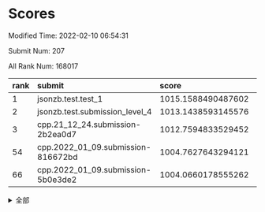 # Scores

Modified Time: 2022-02-10 06:54:31

Submit Num: 207

All Rank Num: 168017

| rank |               submit               |       score        |       sigma        | pk_num |
| :--- | :--------------------------------- | :----------------- | :----------------- | :----- |
| 1    | jsonzb.test.test_1                 | 1015.1588490487602 | 0.8462799411928684 | 3248   |
| 2    | jsonzb.test.submission_level_4     | 1013.1438593145576 | 0.7949053478282345 | 3244   |
| 3    | cpp.21_12_24.submission-2b2ea0d7   | 1012.7594833529452 | 0.791028617784827  | 3247   |
| 54   | cpp.2022_01_09.submission-816672bd | 1004.7627643294121 | 0.7266904138813578 | 3247   |
| 66   | cpp.2022_01_09.submission-5b0e3de2 | 1004.0660178555262 | 0.7127180950394169 | 3245   |


<details>
<summary>全部</summary>

| rank |                 submit                 |       score        |       sigma        | pk_num |
| :--- | :------------------------------------- | :----------------- | :----------------- | :----- |
| 1    | jsonzb.test.test_1                     | 1015.1588490487602 | 0.8462799411928684 | 3248   |
| 2    | jsonzb.test.submission_level_4         | 1013.1438593145576 | 0.7949053478282345 | 3244   |
| 3    | cpp.21_12_24.submission-2b2ea0d7       | 1012.7594833529452 | 0.791028617784827  | 3247   |
| 4    | gobigger.level_3.submission_level_3_34 | 1011.8835150914556 | 0.8182952224730204 | 3248   |
| 5    | gobigger.level_3.submission_level_3_8  | 1011.8596251155814 | 0.7631160658385229 | 3246   |
| 6    | gobigger.level_3.submission_level_3_36 | 1011.7657784018346 | 0.7789788321660847 | 3248   |
| 7    | gobigger.level_3.submission_level_3_10 | 1011.3041620266566 | 0.7680679359580759 | 3246   |
| 8    | gobigger.level_3.submission_level_3_7  | 1011.0035984483579 | 0.7831572066315875 | 3253   |
| 9    | gobigger.level_3.submission_level_3_12 | 1010.9397209323114 | 0.7680113828049213 | 3244   |
| 10   | gobigger.level_3.submission_level_3_17 | 1010.903825777305  | 0.758556239035215  | 3242   |
| 11   | gobigger.level_3.submission_level_3_22 | 1010.8938657330804 | 0.7823485798723999 | 3248   |
| 12   | gobigger.level_3.submission_level_3_42 | 1010.8795653349914 | 0.7670651089835065 | 3245   |
| 13   | gobigger.level_3.submission_level_3_26 | 1010.8702370849039 | 0.7827889648987042 | 3246   |
| 14   | gobigger.level_3.submission_level_3_46 | 1010.6802453735261 | 0.7644258211236585 | 3246   |
| 15   | gobigger.level_3.submission_level_3_31 | 1010.6483629360233 | 0.7507168482642039 | 3249   |
| 16   | gobigger.level_3.submission_level_3_30 | 1010.6470919276885 | 0.7681219353720847 | 3247   |
| 17   | gobigger.level_3.submission_level_3_35 | 1010.5899700715594 | 0.758994020293623  | 3244   |
| 18   | gobigger.level_3.submission_level_3_19 | 1010.5110100079557 | 0.7732380479889565 | 3245   |
| 19   | gobigger.level_3.submission_level_3_48 | 1010.4408101493357 | 0.7716273343229133 | 3246   |
| 20   | gobigger.level_3.submission_level_3_39 | 1010.4304297420722 | 0.7487841474219188 | 3249   |
| 21   | gobigger.level_3.submission_level_3_23 | 1010.3665812061384 | 0.7592840033071195 | 3249   |
| 22   | gobigger.level_3.submission_level_3_0  | 1010.2450376289387 | 0.7793967287787581 | 3250   |
| 23   | gobigger.level_3.submission_level_3_2  | 1010.0612348409624 | 0.7666483548254746 | 3240   |
| 24   | gobigger.level_3.submission_level_3_28 | 1010.0439291522733 | 0.7427953562662297 | 3248   |
| 25   | gobigger.level_3.submission_level_3_29 | 1010.0118996186723 | 0.7579726814323243 | 3251   |
| 26   | gobigger.level_3.submission_level_3_9  | 1010.010474037955  | 0.7585006804940669 | 3243   |
| 27   | gobigger.level_3.submission_level_3_41 | 1009.933645665714  | 0.7576205226434365 | 3251   |
| 28   | gobigger.level_3.submission_level_3_4  | 1009.9264609014044 | 0.7594014830790865 | 3246   |
| 29   | gobigger.level_3.submission_level_3_18 | 1009.9242775606826 | 0.7497477123147174 | 3247   |
| 30   | gobigger.level_3.submission_level_3_49 | 1009.9170004791627 | 0.7521403335933792 | 3251   |
| 31   | gobigger.level_3.submission_level_3_15 | 1009.8687558023158 | 0.7581330516652474 | 3247   |
| 32   | gobigger.level_3.submission_level_3_20 | 1009.8660692973046 | 0.7606802584546097 | 3243   |
| 33   | gobigger.level_3.submission_level_3_27 | 1009.7857787218306 | 0.7689605763444671 | 3246   |
| 34   | gobigger.level_3.submission_level_3_13 | 1009.7301145416862 | 0.7649243639737514 | 3250   |
| 35   | gobigger.level_3.submission_level_3_44 | 1009.6642034518229 | 0.7650180994036399 | 3246   |
| 36   | gobigger.level_3.submission_level_3_45 | 1009.6605855463633 | 0.7399988299091214 | 3247   |
| 37   | gobigger.level_3.submission_level_3_3  | 1009.6496233421321 | 0.7435121971684135 | 3245   |
| 38   | gobigger.level_3.submission_level_3_25 | 1009.5993166711653 | 0.7471312051389221 | 3247   |
| 39   | gobigger.level_3.submission_level_3_24 | 1009.5211637311495 | 0.7743420479199686 | 3249   |
| 40   | gobigger.level_3.submission_level_3_43 | 1009.381872462797  | 0.7528031007401798 | 3249   |
| 41   | gobigger.level_3.submission_level_3_11 | 1009.3776731063093 | 0.7564228366372554 | 3250   |
| 42   | gobigger.level_3.submission_level_3_5  | 1009.3636342901136 | 0.7695597018291358 | 3245   |
| 43   | gobigger.level_3.submission_level_3_32 | 1009.3209903689763 | 0.7500806067823375 | 3250   |
| 44   | gobigger.level_3.submission_level_3_40 | 1009.2771839549735 | 0.7482562964127557 | 3247   |
| 45   | gobigger.level_3.submission_level_3_38 | 1009.1474477870815 | 0.7486990181323038 | 3245   |
| 46   | gobigger.level_3.submission_level_3_1  | 1009.1230203318361 | 0.7578265434182863 | 3249   |
| 47   | gobigger.level_3.submission_level_3_37 | 1009.0385315248753 | 0.7453246718332612 | 3249   |
| 48   | gobigger.level_3.submission_level_3_47 | 1008.853983867222  | 0.7167562315952405 | 3244   |
| 49   | gobigger.level_3.submission_level_3_33 | 1008.6732240935112 | 0.7409786148118678 | 3247   |
| 50   | gobigger.level_3.submission_level_3_14 | 1008.6030929887698 | 0.7493432317888558 | 3246   |
| 51   | gobigger.level_3.submission_level_3_16 | 1008.2327772018202 | 0.7419855845007572 | 3245   |
| 52   | gobigger.level_3.submission_level_3_6  | 1008.1671049793548 | 0.7425068403628249 | 3243   |
| 53   | gobigger.level_3.submission_level_3_21 | 1007.976531624499  | 0.7493244574075999 | 3246   |
| 54   | cpp.2022_01_09.submission-816672bd     | 1004.7627643294121 | 0.7266904138813578 | 3247   |
| 55   | gobigger.level_1.submission_level_1_48 | 1004.7182433201303 | 0.7141360454372616 | 3243   |
| 56   | gobigger.level_1.submission_level_1_21 | 1004.7131822349771 | 0.717059992513789  | 3248   |
| 57   | gobigger.level_1.submission_level_1_41 | 1004.6374875729318 | 0.719977416392806  | 3249   |
| 58   | gobigger.level_1.submission_level_1_1  | 1004.5656905678258 | 0.7197233843988543 | 3243   |
| 59   | gobigger.level_1.submission_level_1_49 | 1004.5117665625287 | 0.7121596626131689 | 3244   |
| 60   | gobigger.level_1.submission_level_1_28 | 1004.5087932815179 | 0.7261690126910416 | 3254   |
| 61   | gobigger.level_1.submission_level_1_18 | 1004.4631629259447 | 0.7245204720454635 | 3245   |
| 62   | gobigger.level_1.submission_level_1_19 | 1004.4011667338934 | 0.7313153905652462 | 3247   |
| 63   | gobigger.level_1.submission_level_1_16 | 1004.2870158182201 | 0.7049943201491509 | 3252   |
| 64   | gobigger.level_1.submission_level_1_39 | 1004.2428567856944 | 0.721573235269215  | 3244   |
| 65   | gobigger.level_1.submission_level_1_26 | 1004.1371283565173 | 0.7194792942702756 | 3244   |
| 66   | cpp.2022_01_09.submission-5b0e3de2     | 1004.0660178555262 | 0.7127180950394169 | 3245   |
| 67   | gobigger.level_1.submission_level_1_10 | 1004.0099747539225 | 0.7229318032750869 | 3250   |
| 68   | gobigger.level_1.submission_level_1_23 | 1003.8829584211915 | 0.7221589800687843 | 3254   |
| 69   | gobigger.level_1.submission_level_1_20 | 1003.8592538162613 | 0.7185074762065351 | 3247   |
| 70   | gobigger.level_1.submission_level_1_11 | 1003.8391472194238 | 0.7115615397172815 | 3246   |
| 71   | gobigger.level_1.submission_level_1_33 | 1003.821601406728  | 0.7146497881694692 | 3248   |
| 72   | gobigger.level_1.submission_level_1_6  | 1003.7390090414306 | 0.7257533790114377 | 3248   |
| 73   | gobigger.level_1.submission_level_1_31 | 1003.6951371003184 | 0.7351371484072189 | 3245   |
| 74   | gobigger.level_1.submission_level_1_12 | 1003.6515549167121 | 0.7182432441155797 | 3249   |
| 75   | gobigger.level_1.submission_level_1_8  | 1003.5955789895281 | 0.7186675707840511 | 3245   |
| 76   | gobigger.level_1.submission_level_1_44 | 1003.5885446563011 | 0.7169759294838438 | 3246   |
| 77   | gobigger.level_1.submission_level_1_13 | 1003.5460256779567 | 0.7167567274995601 | 3246   |
| 78   | gobigger.level_1.submission_level_1_24 | 1003.4310662627432 | 0.7277433042227879 | 3243   |
| 79   | gobigger.level_1.submission_level_1_42 | 1003.3965271517264 | 0.7168314017696716 | 3251   |
| 80   | gobigger.level_1.submission_level_1_35 | 1003.3904512843264 | 0.7230841577772693 | 3251   |
| 81   | gobigger.level_1.submission_level_1_2  | 1003.333826575754  | 0.7080367500357356 | 3243   |
| 82   | gobigger.level_1.submission_level_1_3  | 1003.3149721711576 | 0.711732327752518  | 3250   |
| 83   | gobigger.level_1.submission_level_1_34 | 1003.2555932910376 | 0.724054190939228  | 3248   |
| 84   | gobigger.level_1.submission_level_1_27 | 1003.2229432595897 | 0.7279571292112359 | 3252   |
| 85   | gobigger.level_1.submission_level_1_17 | 1003.1867011405112 | 0.7202834790618088 | 3249   |
| 86   | gobigger.level_1.submission_level_1_5  | 1003.1725484799629 | 0.7180393390966803 | 3248   |
| 87   | gobigger.level_1.submission_level_1_38 | 1003.0871318568883 | 0.7182204829138938 | 3247   |
| 88   | gobigger.level_1.submission_level_1_14 | 1003.0329845585214 | 0.7145737801510447 | 3248   |
| 89   | gobigger.level_1.submission_level_1_4  | 1003.0193880840122 | 0.7205017457341155 | 3246   |
| 90   | gobigger.level_1.submission_level_1_37 | 1002.9168682649415 | 0.7021813654531824 | 3247   |
| 91   | gobigger.level_1.submission_level_1_40 | 1002.9092563945643 | 0.7321581345065754 | 3246   |
| 92   | gobigger.level_1.submission_level_1_7  | 1002.865516085696  | 0.7099219774123144 | 3247   |
| 93   | gobigger.level_1.submission_level_1_43 | 1002.7893223684085 | 0.7238609121534726 | 3246   |
| 94   | gobigger.level_1.submission_level_1_15 | 1002.6459950183648 | 0.7175013707962089 | 3247   |
| 95   | gobigger.level_1.submission_level_1_29 | 1002.6377009881619 | 0.7138286432387385 | 3244   |
| 96   | gobigger.level_1.submission_level_1_32 | 1002.5144580178563 | 0.717530433340935  | 3247   |
| 97   | gobigger.level_1.submission_level_1_46 | 1002.4309504952342 | 0.7156634881925733 | 3248   |
| 98   | gobigger.level_1.submission_level_1_9  | 1002.3527900004791 | 0.7125537087239209 | 3249   |
| 99   | gobigger.level_1.submission_level_1_45 | 1002.330313501967  | 0.7068454803681815 | 3245   |
| 100  | gobigger.level_1.submission_level_1_0  | 1002.2783866862463 | 0.703657902133074  | 3245   |
| 101  | gobigger.level_1.submission_level_1_36 | 1002.2668060203792 | 0.7192735009762945 | 3250   |
| 102  | gobigger.level_1.submission_level_1_22 | 1002.2401482309083 | 0.710461650904452  | 3247   |
| 103  | gobigger.level_1.submission_level_1_30 | 1002.2004955171518 | 0.7105038519364341 | 3247   |
| 104  | gobigger.level_1.submission_level_1_25 | 1002.0865767424825 | 0.7161608620164971 | 3248   |
| 105  | gobigger.level_1.submission_level_1_47 | 1000.5175582594858 | 0.7093397727743386 | 3247   |
| 106  | gobigger.random.submission_random_39   | 996.9651389884672  | 0.6939515090569262 | 3247   |
| 107  | gobigger.random.submission_random_42   | 996.9566836854706  | 0.7058678301120062 | 3247   |
| 108  | gobigger.random.submission_random_27   | 996.8786694064731  | 0.7046933775432345 | 3247   |
| 109  | gobigger.random.submission_random_16   | 996.8648251230821  | 0.7031609829010277 | 3238   |
| 110  | gobigger.random.submission_random_14   | 996.7273985485149  | 0.7079694177550562 | 3252   |
| 111  | gobigger.random.submission_random_41   | 996.5662141822175  | 0.7062797513563802 | 3247   |
| 112  | gobigger.random.submission_random_21   | 996.5010367263259  | 0.706499305266155  | 3250   |
| 113  | gobigger.random.submission_random_7    | 996.4787346392656  | 0.7137789803482616 | 3243   |
| 114  | gobigger.random.submission_random_24   | 996.41733147644    | 0.7072636282507568 | 3243   |
| 115  | gobigger.random.submission_random_29   | 996.3453223059364  | 0.7095749948800028 | 3242   |
| 116  | gobigger.random.submission_random_2    | 996.2885554273576  | 0.7118320476401792 | 3249   |
| 117  | gobigger.random.submission_random_17   | 996.1625652330758  | 0.7016057784056151 | 3247   |
| 118  | gobigger.random.submission_random_32   | 996.1455722497626  | 0.7052224374606019 | 3244   |
| 119  | gobigger.random.submission_random_26   | 996.1128296192252  | 0.7185721378952352 | 3247   |
| 120  | gobigger.random.submission_random_8    | 996.1082571947366  | 0.7109806457737847 | 3243   |
| 121  | gobigger.random.submission_random_0    | 996.1066788911833  | 0.7131672343611938 | 3247   |
| 122  | gobigger.random.submission_random_37   | 996.01897201516    | 0.7094868106974253 | 3245   |
| 123  | gobigger.random.submission_random_11   | 995.9775648095838  | 0.7136445836557409 | 3248   |
| 124  | gobigger.random.submission_random_12   | 995.941764869198   | 0.7238836083332052 | 3244   |
| 125  | gobigger.random.submission_random_28   | 995.8974124968312  | 0.71465307667644   | 3244   |
| 126  | gobigger.random.submission_random_33   | 995.8423247773378  | 0.7149374076626162 | 3244   |
| 127  | gobigger.random.submission_random_22   | 995.8371829322491  | 0.715540661166436  | 3248   |
| 128  | gobigger.random.submission_random_43   | 995.8062805437737  | 0.7074387654945177 | 3247   |
| 129  | gobigger.random.submission_random_30   | 995.7401625199296  | 0.7172412593401638 | 3250   |
| 130  | gobigger.random.submission_random_23   | 995.7228415227655  | 0.7083307578210706 | 3246   |
| 131  | gobigger.random.submission_random_31   | 995.7168721884954  | 0.7094297085340464 | 3252   |
| 132  | gobigger.random.submission_random_36   | 995.7097911891572  | 0.7047518002869586 | 3248   |
| 133  | gobigger.random.submission_random_46   | 995.6535479933984  | 0.7136288469283966 | 3250   |
| 134  | gobigger.random.submission_random_4    | 995.649978244395   | 0.721311229934237  | 3247   |
| 135  | gobigger.random.submission_random_1    | 995.5475747573778  | 0.7157791335954327 | 3247   |
| 136  | gobigger.random.submission_random_47   | 995.4876033854523  | 0.7128971916399381 | 3241   |
| 137  | gobigger.random.submission_random_34   | 995.4789326303882  | 0.7074243322225571 | 3252   |
| 138  | gobigger.random.submission_random_19   | 995.4526884006282  | 0.7182375330891342 | 3252   |
| 139  | gobigger.random.submission_random_6    | 995.3926407120441  | 0.7008283664433808 | 3246   |
| 140  | gobigger.random.submission_random_15   | 995.3282997629022  | 0.7189989061454525 | 3247   |
| 141  | gobigger.random.submission_random_35   | 995.2614576154223  | 0.7024771238409421 | 3245   |
| 142  | gobigger.random.submission_random_48   | 995.2245813415168  | 0.7206817099320871 | 3245   |
| 143  | gobigger.random.submission_random_5    | 995.2084728301658  | 0.7079176002628595 | 3249   |
| 144  | gobigger.random.submission_random_20   | 995.2062130377377  | 0.732491202761656  | 3246   |
| 145  | gobigger.random.submission_random_44   | 995.2036364422947  | 0.7164749213758514 | 3243   |
| 146  | gobigger.random.submission_random_10   | 995.1934651656553  | 0.7160237828683536 | 3244   |
| 147  | gobigger.random.submission_random_9    | 995.1889992763107  | 0.7079480771905003 | 3249   |
| 148  | gobigger.random.submission_random_49   | 995.1463138027226  | 0.708941787357277  | 3249   |
| 149  | gobigger.random.submission_random_13   | 995.0394247039073  | 0.7152377640851044 | 3249   |
| 150  | gobigger.random.submission_random_38   | 995.0269700694022  | 0.7089715526407938 | 3244   |
| 151  | gobigger.random.submission_random_3    | 995.0226235698755  | 0.7189470873640665 | 3244   |
| 152  | gobigger.random.submission_random_40   | 994.9337467802075  | 0.715935918936731  | 3249   |
| 153  | gobigger.random.submission_random_18   | 994.9045955598974  | 0.7323002653807021 | 3245   |
| 154  | gobigger.random.submission_random_45   | 994.6816382576121  | 0.7170112602257163 | 3246   |
| 155  | gobigger.random.submission_random_25   | 994.1816111190756  | 0.707561410551787  | 3246   |
| 156  | gobigger.level_2.submission_level_2_9  | 993.7236122221542  | 0.7308307510786188 | 3247   |
| 157  | gobigger.level_2.submission_level_2_49 | 993.6401064314051  | 0.7433451856645258 | 3248   |
| 158  | gobigger.level_2.submission_level_2_11 | 993.4066374946918  | 0.7389525685135567 | 3247   |
| 159  | gobigger.level_2.submission_level_2_40 | 993.4056984198488  | 0.7311491593023519 | 3250   |
| 160  | gobigger.level_2.submission_level_2_48 | 993.2967680596229  | 0.7377337205222297 | 3247   |
| 161  | gobigger.level_2.submission_level_2_0  | 993.1440367919103  | 0.7210312848995389 | 3246   |
| 162  | gobigger.level_2.submission_level_2_35 | 992.96675500554    | 0.7340760655188648 | 3244   |
| 163  | gobigger.level_2.submission_level_2_38 | 992.8935913473782  | 0.7267416008389146 | 3247   |
| 164  | gobigger.level_2.submission_level_2_37 | 992.8523943584783  | 0.7456950629649391 | 3241   |
| 165  | gobigger.level_2.submission_level_2_3  | 992.8457246106818  | 0.7386269717153235 | 3247   |
| 166  | gobigger.level_2.submission_level_2_26 | 992.8040177106975  | 0.7432002914076048 | 3245   |
| 167  | gobigger.level_2.submission_level_2_14 | 992.7728625834677  | 0.7666598541194403 | 3248   |
| 168  | gobigger.level_2.submission_level_2_25 | 992.7024764678388  | 0.7491543868827106 | 3243   |
| 169  | gobigger.level_2.submission_level_2_12 | 992.6449814688416  | 0.7398271553616659 | 3246   |
| 170  | gobigger.level_2.submission_level_2_32 | 992.6269078365927  | 0.7532414106261391 | 3252   |
| 171  | gobigger.level_2.submission_level_2_33 | 992.5303469564193  | 0.7390226568702372 | 3246   |
| 172  | gobigger.level_2.submission_level_2_22 | 992.4154917144651  | 0.7364131601623293 | 3250   |
| 173  | gobigger.level_2.submission_level_2_2  | 992.3842032250943  | 0.7536450357366952 | 3247   |
| 174  | gobigger.level_2.submission_level_2_17 | 992.2906942552792  | 0.7338591932027446 | 3247   |
| 175  | gobigger.level_2.submission_level_2_21 | 992.2776093274     | 0.7497077993419028 | 3252   |
| 176  | gobigger.level_2.submission_level_2_13 | 992.268399510985   | 0.7403595680681293 | 3247   |
| 177  | gobigger.level_2.submission_level_2_43 | 992.2277290339708  | 0.7492947642495931 | 3248   |
| 178  | gobigger.level_2.submission_level_2_15 | 992.2161693188908  | 0.7344761360776193 | 3243   |
| 179  | gobigger.level_2.submission_level_2_42 | 992.1815326643452  | 0.7575227295515156 | 3244   |
| 180  | gobigger.level_2.submission_level_2_19 | 992.1459879418326  | 0.7479343935908899 | 3248   |
| 181  | gobigger.level_2.submission_level_2_45 | 992.0625480798905  | 0.7687373019722631 | 3244   |
| 182  | gobigger.level_2.submission_level_2_46 | 992.0095488841637  | 0.7484737522006152 | 3247   |
| 183  | gobigger.level_2.submission_level_2_44 | 992.0055330675867  | 0.7455317492416261 | 3247   |
| 184  | gobigger.level_2.submission_level_2_10 | 991.9030179415936  | 0.7383249491073336 | 3251   |
| 185  | gobigger.level_2.submission_level_2_31 | 991.8572676719176  | 0.7582211415848334 | 3248   |
| 186  | gobigger.level_2.submission_level_2_16 | 991.7688731767295  | 0.7447047895223864 | 3246   |
| 187  | gobigger.level_2.submission_level_2_36 | 991.7420232657182  | 0.7409950963473405 | 3241   |
| 188  | gobigger.level_2.submission_level_2_8  | 991.7076593299143  | 0.760788240744257  | 3247   |
| 189  | gobigger.level_2.submission_level_2_29 | 991.6994603935888  | 0.7380508992308535 | 3245   |
| 190  | gobigger.level_2.submission_level_2_20 | 991.6233301859216  | 0.7517263143425027 | 3241   |
| 191  | gobigger.level_2.submission_level_2_30 | 991.5443677690199  | 0.7432982313928407 | 3248   |
| 192  | gobigger.level_2.submission_level_2_27 | 991.5396729867372  | 0.7559358868386005 | 3247   |
| 193  | gobigger.level_2.submission_level_2_6  | 991.5113057180633  | 0.7608273481214927 | 3244   |
| 194  | gobigger.level_2.submission_level_2_7  | 991.4914186271966  | 0.738831679384715  | 3241   |
| 195  | gobigger.level_2.submission_level_2_39 | 991.4340694630481  | 0.7630490222906228 | 3249   |
| 196  | gobigger.level_2.submission_level_2_23 | 991.4178960643542  | 0.7461445813660809 | 3246   |
| 197  | gobigger.level_2.submission_level_2_5  | 991.4092128387642  | 0.7565678940006219 | 3248   |
| 198  | gobigger.level_2.submission_level_2_4  | 991.2789716947399  | 0.7459392842350397 | 3246   |
| 199  | gobigger.level_2.submission_level_2_18 | 991.081624839889   | 0.7703756372643712 | 3246   |
| 200  | gobigger.level_2.submission_level_2_34 | 991.0308089415881  | 0.7655586766665007 | 3246   |
| 201  | gobigger.level_2.submission_level_2_1  | 990.9139766375749  | 0.7396330660333417 | 3250   |
| 202  | gobigger.level_2.submission_level_2_47 | 990.7882011376981  | 0.7642316571214202 | 3248   |
| 203  | gobigger.level_2.submission_level_2_28 | 990.769250485968   | 0.7519310759939991 | 3241   |
| 204  | gobigger.level_2.submission_level_2_24 | 990.6439948131438  | 0.7632935405054206 | 3246   |
| 205  | gobigger.level_2.submission_level_2_41 | 990.2212647873216  | 0.782416670082997  | 3246   |
| 206  | gobigger.none.submission_none_0        | 979.1433489228707  | 1.1876328651225418 | 3247   |
| 207  | gobigger.none.submission_none_1        | 978.7974449125102  | 1.1766348407291876 | 3244   |

</details>